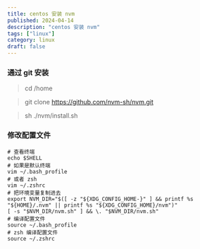 ```yaml
---
title: centos 安装 nvm
published: 2024-04-14
description: "centos 安装 nvm"
tags: ["linux"]
category: linux
draft: false
---
```


### 通过 git 安装
> cd /home

> git clone https://github.com/nvm-sh/nvm.git

> sh ./nvm/install.sh

### 修改配置文件
``` shell
# 查看终端
echo $SHELL
# 如果是默认终端
vim ~/.bash_profile
# 或者 zsh
vim ~/.zshrc
# 把环境变量复制进去
export NVM_DIR="$([ -z "${XDG_CONFIG_HOME-}" ] && printf %s "${HOME}/.nvm" || printf %s "${XDG_CONFIG_HOME}/nvm")"
[ -s "$NVM_DIR/nvm.sh" ] && \. "$NVM_DIR/nvm.sh"
# 编译配置文件
source ~/.bash_profile
# zsh 编译配置文件
source ~/.zshrc
```

